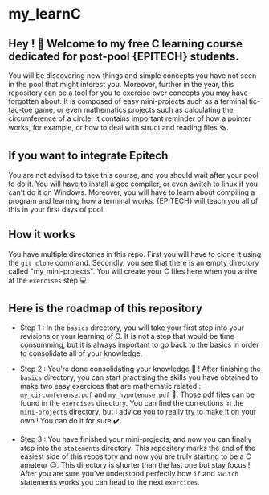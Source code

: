 # my_learnC
## Hey !  🤙  Welcome to my free C learning course dedicated for post-pool {EPITECH} students.

You will be discovering new things and simple concepts you have not seen in the pool that might interest you. Moreover,  further in the year, this repository can be a tool for you to exercise over concepts you may have forgotten about. It is composed of easy mini-projects such as a terminal tic-tac-toe game, or even mathematics projects such as calculating the circumference of a circle. It contains important reminder of how a pointer works, for example, or how to deal with struct and reading files 🗞️.

## If you want to integrate Epitech

You are not advised to take this course, and you should wait after your pool to do it. You will have to install a gcc compiler, or even switch to linux if you can't do it on Windows. Moreover, you will have to learn about compiling a program and learning how a terminal works. {EPITECH} will teach you all of this in your first days of pool.

## How it works

You have multiple directories in this repo. First you will have to clone it using the ```git clone``` command. Secondly, you see that there is an empty directory called "my_mini-projects". You will create your C files here when you arrive at the ```exercises``` step 💻.

## Here is the roadmap of this repository

* Step 1 : In the ```basics``` directory, you will take your first step into your revisions or your learning of C. It is not a step that would be time consumming, but it is always important to go back to the basics in order to consolidate all of your knowledge.

* Step 2 : You're done consolidating your knowledge 🥳 ! After finishing the ```basics``` directory, you can start practising the skills you have obtained to make two easy exercices that are mathematic related : ```my_circumferense.pdf``` and ```my_hypotenuse.pdf``` 📐. Those pdf files can be found in the ```exercises``` directory. You can find the corrections in the ```mini-projects``` directory, but I advice you to really try to make it on your own ! You can do it for sure ✔️.

* Step 3 : You have finished your mini-projects, and now you can finally step into the ```statements``` directory. This repositery marks the end of the easiest side of this repository and now you are truly starting to be a C amateur 😉. This directory is shorter than the last one but stay focus ! After you are sure you've understood perfectly how ```if``` and ```switch``` statements works you can head to the next ```exercices```.
